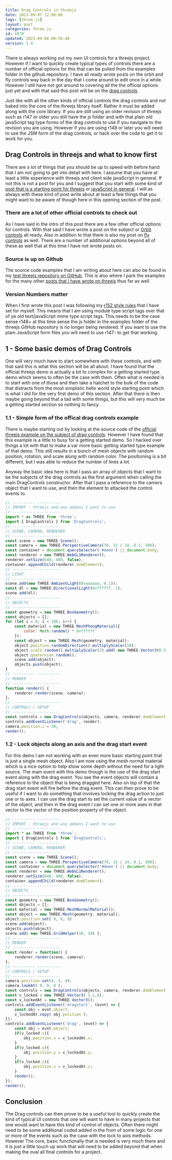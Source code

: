 ```yaml
---
title: Drag Controls in threejs
date: 2023-09-07 12:00:00
tags: [three.js]
layout: post
categories: three.js
id: 1070
updated: 2023-09-08 09:56:40
version: 1.4
---
```


There is always working out my own UI controls for a threejs project. However if I want to quickly create typical types of controls there are a number of official options for this that can be pulled from the examples folder in the github repository. I have all ready wrote posts on the orbit and fly controls way back in the day that I come around to edit once in a while. However I still have not got around to covering all the the official options just yet and with that said this post will be on the [drag controls](https://threejs.org/docs/#examples/en/controls/DragControls).

Just like with all the other kinds of official controls the drag controls and not baked into the core of the threejs library itself. Rather it must be added along with the core library. If you are still using an older revision of threejs such as r147 or older you still have the js folder and with that plain old javaScript tag type forms of the drag controls to use if you navigate to the revision you are using. However if you are using r148 or later you will need to use the JSM form of the drag controls, or hack over the code to get it to work for you.

<!-- more -->

## Drag Controls in threejs and what to know first

There are a lot of things that you should be up to speed with before hand that I am not going to get into detail with here. I assume that you have at least a little experience with threejs and client side javaScript in general. If not this is not a post for you and I suggest that you start with some kind of [post that is a starting point for threejs](/2018/04/04/threejs-getting-started/) or [javaScript in general](/2018/11/27/js-getting-started/). I will as always with these kind of post write about at least a few things that you might want to be aware of though here in this opening section of the post.

### There are a lot of other official controls to check out

As I have said in the intro of this post there are a few other official options for controls. With that said I have wrote a post on the subject or [Orbit controls](/2018/04/13/threejs-orbit-controls/) all ready. Also in addition to that there is also my post on [fly controls](/2021/05/05/threejs-fly-controls/) as well. There are a number of additional options beyond all of these as well that at this time I have not wrote posts on.

### Source is up on Github

The source code examples that I am writing about here can also be found in my [test threejs repository on GitHub](https://github.com/dustinpfister/test_threejs/tree/master/views/forpost/threejs-drag-controls). This is also where I park the examples for the many other [posts that I have wrote on threejs](/categories/three-js/) thus far as well.

### Version Numbers matter

When I first wrote this post I was following my [r152 style rules](https://github.com/dustinpfister/test_threejs/blob/master/views/demos/r152/README.md) that I have set for myself. This means that I am using module type script tags over that of ye old text\/javaScript mime type script tags. This needs to be the case sense r148+ at this time sense the js folder in the examples folder of the threejs GitHub repository is no longer being rendered. If you want to use the plain JavaScript form files you will need to use r147- to get that working.

## 1 - Some basic demos of Drag Controls

One will very much have to start somewhere with these controls, and with that said this is what this section will be all about. I have found that the official threejs demo is actually a bit to complex for a getting started type demo which seems to often be the case with them. Often what is needed is to start with one of those and then take a hatchet to the bulk of the code that distracts from the most simplistic hello world style starting point which is what I did for the very first demo of this section. After that there is then maybe going beyond that a tad with some things, but this will very much be a getting started section so nothing to fancy.

### 1.1 - Simple form of the offical drag controls example

There is maybe starting out by looking at the source code of the [official threejs example on the subject of drag controls](https://github.com/mrdoob/three.js/blob/r152/examples/misc_controls_drag.html). However I have found that this example is a little to busy for a getting started demo. So I hacked over things a lot with that to make a var more basic getting started type example of that demo. This still results in a bunch of mesh objects with random position, rotation, and  scale along with random color. The positioning is a bit different, but I was able to reduce the number of lines a lot.

Anyway the basic idea here is that I pass an array of objects that I want to be the subjects of the drag controls as the first argument when calling the main DragControls constructor. After that I pass a reference to the camera object that I want to use, and then the element to attacked the control events to.

```js
// ---------- ----------
// IMPORT - threejs and any addons I want to use
// ---------- ----------
import * as THREE from 'three';
import { DragControls } from 'DragControls';
// ---------- ----------
// SCENE, CAMERA, RENDERER
// ---------- ----------
const scene = new THREE.Scene();
const camera = new THREE.PerspectiveCamera(70, 32 / 24, 0.1, 500);
const container = document.querySelector('#demo') || document.body;
const renderer = new THREE.WebGL1Renderer();
renderer.setSize(640, 480, false);
container.appendChild(renderer.domElement);
// ---------- ----------
// LIGHT
// ---------- ----------
scene.add(new THREE.AmbientLight(0xaaaaaa, 0.1));
const dl = new THREE.DirectionalLight(0xffffff, 1);
scene.add(dl);
// ---------- ----------
// OBJECTS
// ---------- ----------
const geometry = new THREE.BoxGeometry();
const objects = [];
for (let i = 0; i < 100; i++) {
    const material = new THREE.MeshPhongMaterial({
        color: Math.random() * 0xffffff
    });
    const object = new THREE.Mesh(geometry, material);
    object.position.randomDirection().multiplyScalar(10);
    object.scale.random().multiplyScalar(3).add( new THREE.Vector3(0.5, 0.5, 0.5) );
    object.quaternion.random();
    scene.add(object);
    objects.push(object);
}
// ---------- ----------
// RENDER
// ---------- ----------
function render() {
    renderer.render(scene, camera);
};
// ---------- ----------
// CONTROLS / SETUP
// ---------- ----------
const controls = new DragControls(objects, camera, renderer.domElement);
controls.addEventListener('drag', render);
camera.position.z = 30;
render();
```

### 1.2 - Lock objects along an axis and the drag start event

For this demo I am not working with an even more basic starting point that is just a single mesh object. Also I am now using the mesh normal material which is a nice option to help show some depth without the need for a light source. The main event with this demo though is the use of the drag start event along with the drag event. You see the event objects will contain a reference to the object that is being dragged here. Also on top of that the drag start event will fire before the drag event. This can then prove to be useful if I want to do something that involves locking the drag action to just one or to axes. I can use the drag start to set the current value of a vector of the object, and then in the drag event I can set one or more axes in that vector to the vector of the position property of the object.

```js
// ---------- ----------
// IMPORT - threejs and any addons I want to use
// ---------- ----------
import * as THREE from 'three';
import { DragControls } from 'DragControls';
// ---------- ----------
// SCENE, CAMERA, RENDERER
// ---------- ----------
const scene = new THREE.Scene();
const camera = new THREE.PerspectiveCamera(70, 32 / 24, 0.1, 500);
const container = document.querySelector('#demo') || document.body;
const renderer = new THREE.WebGL1Renderer();
renderer.setSize(640, 480, false);
container.appendChild(renderer.domElement);
// ---------- ----------
// OBJECTS
// ---------- ----------
const geometry = new THREE.BoxGeometry();
const objects = [];
const material = new THREE.MeshNormalMaterial();
const object = new THREE.Mesh(geometry, material);
object.position.set( 0, 0, 0)
scene.add(object);
objects.push(object);
scene.add( new THREE.GridHelper(10, 10) );
// ---------- ----------
// RENDER
// ---------- ----------
const render = function() {
    renderer.render(scene, camera);
};
// ---------- ----------
// CONTROLS / SETUP
// ---------- ----------
camera.position.set(4, 4, 4);
camera.lookAt( 0, 0, 0 );
const controls = new DragControls(objects, camera, renderer.domElement);
const v_locked = new THREE.Vector3( 1,1,0);
const v_lockedAt = new THREE.Vector3();
controls.addEventListener('dragstart', (evnt) => {
    const obj = evnt.object;
    v_lockedAt.copy( obj.position );
});
controls.addEventListener('drag', (evnt) => {
    const obj = evnt.object;
    if(v_locked.x){
        obj.position.x = v_lockedAt.x;
    }
    if(v_locked.y){
        obj.position.y = v_lockedAt.y;
    }
    if(v_locked.z){
        obj.position.z = v_lockedAt.z;
    }
    render();
});
render();
```

## Conclusion

The Drag controls can then prove to be a useful tool to quickly create the kind of typical UI controls that one will want to have in many projects that one would want to have this kind of control of objects. Often there might need to be some additional coded added in the from of some logic for one or more of the events such as the case with the lock to axis methods. However The core, basic functionally that is needed is very much there and it is just a little touch up work that will need to be added beyond that when making the oval all final controls for a project.
